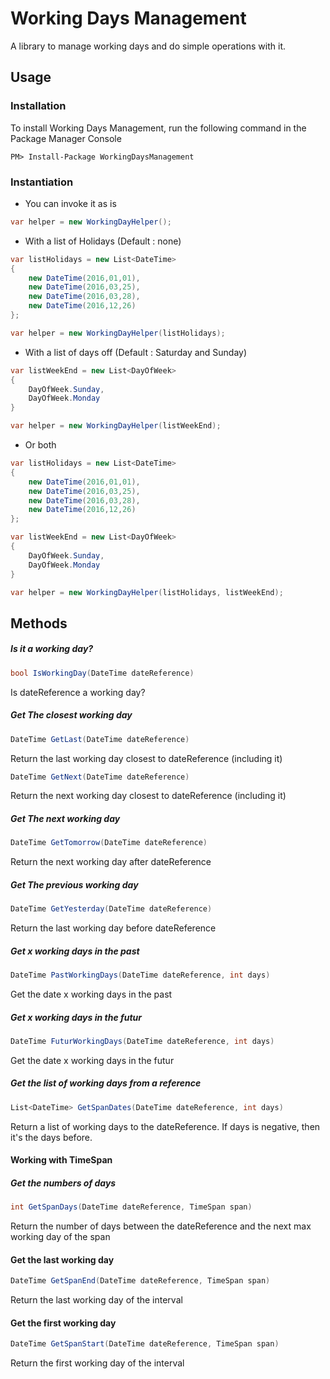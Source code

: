 # Working Days Management

A library to manage working days and do simple operations with it.

## Usage

### Installation

To install Working Days Management, run the following command in the Package Manager Console

    PM> Install-Package WorkingDaysManagement

### Instantiation

* You can invoke it as is

```csharp
var helper = new WorkingDayHelper();
```

* With a list of Holidays (Default : none)

```csharp
var listHolidays = new List<DateTime>
{
    new DateTime(2016,01,01),
    new DateTime(2016,03,25),
    new DateTime(2016,03,28),
    new DateTime(2016,12,26)
};

var helper = new WorkingDayHelper(listHolidays);
```

* With a list of days off (Default : Saturday and Sunday)

```csharp
var listWeekEnd = new List<DayOfWeek>
{
    DayOfWeek.Sunday,
    DayOfWeek.Monday
}

var helper = new WorkingDayHelper(listWeekEnd);
```

* Or both
```csharp
var listHolidays = new List<DateTime>
{
    new DateTime(2016,01,01),
    new DateTime(2016,03,25),
    new DateTime(2016,03,28),
    new DateTime(2016,12,26)
};

var listWeekEnd = new List<DayOfWeek>
{
    DayOfWeek.Sunday,
    DayOfWeek.Monday
}

var helper = new WorkingDayHelper(listHolidays, listWeekEnd);
```
## Methods

##### Is it a working day?
```csharp
bool IsWorkingDay(DateTime dateReference)
```
Is dateReference a working day?

##### Get The closest working day

```csharp
DateTime GetLast(DateTime dateReference)
```
Return the last working day closest to dateReference (including it)

```csharp
DateTime GetNext(DateTime dateReference)
```
Return the next working day closest to dateReference (including it)

##### Get The next working day
```csharp
DateTime GetTomorrow(DateTime dateReference)
```
Return the next working day after dateReference

##### Get The previous working day
```csharp
DateTime GetYesterday(DateTime dateReference)
```
Return the last working day before dateReference

##### Get x working days in the past
```csharp
DateTime PastWorkingDays(DateTime dateReference, int days)
```
Get the date x working days in the past

##### Get x working days in the futur
```csharp
DateTime FuturWorkingDays(DateTime dateReference, int days)
```
Get the date x working days in the futur

##### Get the list of working days from a reference
```csharp
List<DateTime> GetSpanDates(DateTime dateReference, int days)
```
Return a list of working days to the dateReference.
If days is negative, then it's the days before.

#### Working with TimeSpan

##### Get the numbers of days
```csharp
int GetSpanDays(DateTime dateReference, TimeSpan span)
```
Return the number of days between the dateReference and the next max working day of the span

#### Get the last working day
```csharp
DateTime GetSpanEnd(DateTime dateReference, TimeSpan span)
```
Return the last working day of the interval

#### Get the first working day
```csharp
DateTime GetSpanStart(DateTime dateReference, TimeSpan span)
```
Return the first working day of the interval